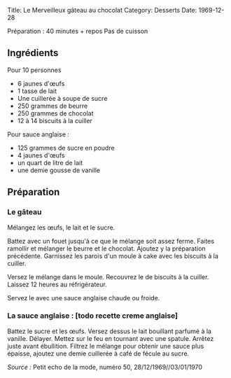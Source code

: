 Title: Le Merveilleux gâteau au chocolat
Category: Desserts
Date: 1969-12-28

Préparation : 40 minutes + repos
Pas de cuisson

## Ingrédients

Pour 10 personnes

* 6 jaunes d'œufs
* 1 tasse de lait
* Une cuillerée à soupe de sucre
* 250 grammes de beurre
* 250 grammes de chocolat
* 12 à 14 biscuits à la cuiller

Pour sauce anglaise :
* 125 grammes de sucre en poudre
* 4 jaunes d'œufs
* un quart de litre de lait
* une demie gousse de vanille

## Préparation

### Le gâteau

Mélangez les œufs, le lait et le sucre.

Battez avec un fouet jusqu'à ce que le mélange soit assez ferme. Faites ramollir
et mélanger le beurre et le chocolat. Ajoutez y la préparation précédente.
Garnissez les parois d'un moule à cake avec les biscuits à la cuiller.

Versez le mélange dans le moule. Recouvrez le de biscuits à la cuiller. Laissez
12 heures au réfrigérateur.

Servez le avec une sauce anglaise chaude ou froide.

### La sauce anglaise : [todo recette creme anglaise]

Battez le sucre et les œufs. Versez dessus le lait bouillant parfumé à la
vanille. Délayer. Mettez sur le feu en tournant avec une spatule. Arrêtez juste
avant ébullition. Filtrez le mélange pour obtenir une sauce plus épaisse,
ajoutez une demie cuillerée à café de fécule au sucre.

*Source :* Petit echo de la mode, numéro 50, 28/12/1969//03/01/1970
